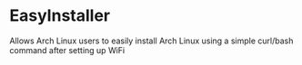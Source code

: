 # EasyInstaller
Allows Arch Linux users to easily install Arch Linux using a simple curl/bash command after setting up WiFi
